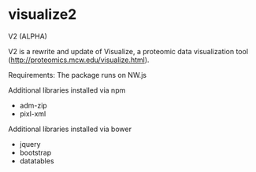 # visualize2
V2 (ALPHA)

V2 is a rewrite and update of Visualize, a proteomic data visualization tool (http://proteomics.mcw.edu/visualize.html).

Requirements:
The package runs on NW.js

Additional libraries installed via npm
- adm-zip
- pixl-xml

Additional libraries installed via bower
- jquery
- bootstrap
- datatables
